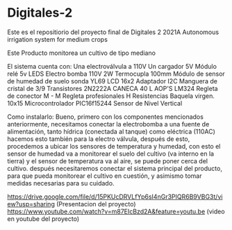 # Digitales-2
Este es el repositiorio del proyecto final de Digitales 2 2021A 
Autonomous irrigation system for medium crops

Este Producto monitorea un cultivo de tipo mediano



El sistema cuenta con:
Una electroválvula  a 110V
Un cargador 5V
Módulo relé 5v
LEDS
Electro bomba 110V 2W 
Termocupla 100mm
Módulo de sensor de humedad de suelo sonda YL69 
LCD 16x2 
Adaptador I2C
Manguera de cristal de 3/9
Transistores 2N2222A
CANECA 40 L 
 AOP'S LM324 
Regleta de conector M - M
Regleta profesionales H
Resistencias 
Baquela virgen. 10x15
Microcontrolador PIC16f15244
Sensor de Nivel Vertical


Como instalarlo: 
Bueno, primero con los componentes mencionados anteriormente, necesitamos conectar la electrobomba a una fuente de alimentación, tanto hídrica (conectada al tanque)  como eléctrica (110AC) hacemos esto también para la electro válvula, después de esto, procedemos a ubicar los sensores de temperatura y humedad, con esto el sensor de humedad va a monitorear el suelo del cultivo (va interno en la tierra) y el sensor de temperatura va al aire, se puede poner cerca del cultivo. después necesitaremos conectar el sistema principal del producto, para que pueda monitorear el cultivo en cuestión, y asimismo tomar medidas necesarias para su cuidado.

https://drive.google.com/file/d/15PKUcDRVLfYp6sI4nGr3PIQR6B9VBG3t/view?usp=sharing  (Presentacion del proyecto)
https://www.youtube.com/watch?v=m87EIcBzd2A&feature=youtu.be (video en youtube del proyecto)
